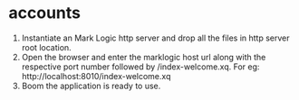 # accounts

1. Instantiate an Mark Logic http server and drop all the files in http server root location.
2. Open the browser and enter the marklogic host url along with the respective port number followed by /index-welcome.xq. For eg: http://localhost:8010/index-welcome.xq
3. Boom the application is ready to use.
